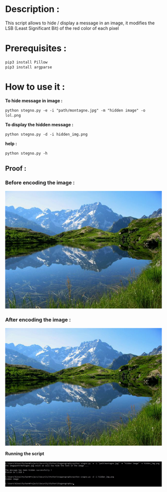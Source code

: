 # Description :
This script allows to hide / display a message in an image, it modifies the LSB (Least Significant Bit) of the red color of each pixel

# Prerequisites :

```
pip3 install Pillow
pip3 install argparse
```

# How to use it :

**To hide message in image :**
```
python stegno.py -e -i "path/montagne.jpg" -m "hidden image" -o lol.png
```

**To display the hidden message :**
```
python stegno.py -d -i hidden_img.png
```

**help :**
```
python stegno.py -h
```

## Proof :

### Before encoding the image :
<img src="montagne.jpg">

### After encoding the image :
<img src="img/hidden_img.png">

**Running the script**
<br>
<br>
<img src="img/proove.jpg">
